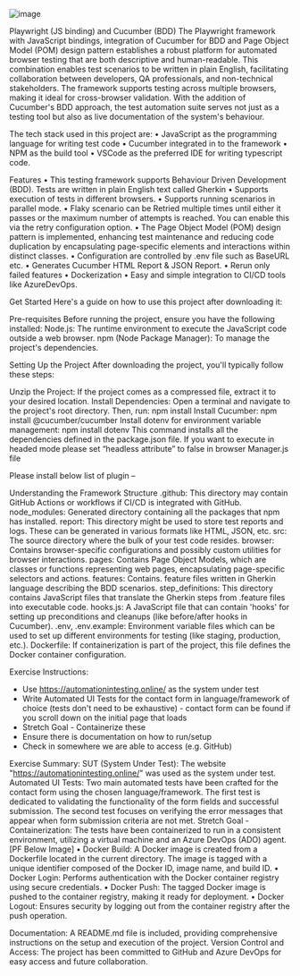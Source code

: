 ![image](https://github.com/deka121/UiAutomationPlaywrightAssignment/assets/37321334/7bfa1a03-a5d2-462c-a43e-b42008b2828f)


Playwright (JS binding) and Cucumber (BDD) 
The Playwright framework with JavaScript bindings, integration of Cucumber for BDD and 
Page Object Model (POM) design pattern establishes a robust platform for automated browser testing that are both descriptive and human-readable. This combination enables test scenarios to be written in plain English, facilitating collaboration between developers, QA professionals, and non-technical stakeholders. The framework supports testing across multiple browsers, making it ideal for cross-browser validation. With the addition of Cucumber's BDD approach, the test automation suite serves not just as a testing tool but also as live documentation of the system's behaviour. 

The tech stack used in this project are:
•	JavaScript as the programming language for writing test code
•	Cucumber integrated in to the framework
•	NPM as the build tool
•	VSCode as the preferred IDE for writing typescript code.

Features
•	This testing framework supports Behaviour Driven Development (BDD). Tests are written in plain English text called Gherkin
•	Supports execution of tests in different browsers.
•	Supports running scenarios in parallel mode. 
•	Flaky scenario can be Retried multiple times until either it passes or the maximum number of attempts is reached. You can enable this via the retry configuration option.
•	The Page Object Model (POM) design pattern is implemented, enhancing test maintenance and reducing code duplication by encapsulating page-specific elements and interactions within distinct classes.
•	Configuration are controlled by .env file such as BaseURL etc.
•	Generates Cucumber HTML Report & JSON Report.
•	Rerun only failed features
•	Dockerization
•	Easy and simple integration to CI/CD tools like AzureDevOps.

Get Started
Here's a guide on how to use this project after downloading it: 

Pre-requisites 
Before running the project, ensure you have the following installed:
Node.js: The runtime environment to execute the JavaScript code outside a web browser.
npm (Node Package Manager): To manage the project's dependencies. 


Setting Up the Project 
After downloading the project, you'll typically follow these steps: 

Unzip the Project: If the project comes as a compressed file, extract it to your desired location. 
Install Dependencies: Open a terminal and navigate to the project's root directory. 
Then, run: npm install
Install Cucumber: npm install @cucumber/cucumber 
Install dotenv for environment variable management: npm install dotenv 
This command installs all the dependencies defined in the package.json file. 
If you want to execute in headed mode please set “headless attribute” to false in browser Manager.js file

Please install below list of plugin – 
 
Understanding the Framework Structure 
.github: This directory may contain GitHub Actions or workflows if CI/CD is integrated with GitHub.
node_modules: Generated directory containing all the packages that npm has installed.
report: This directory might be used to store test reports and logs. These can be generated in various formats like HTML, JSON, etc.
src: The source directory where the bulk of your test code resides.
browser: Contains browser-specific configurations and possibly custom utilities for browser interactions.
pages: Contains Page Object Models, which are classes or functions representing web pages, encapsulating page-specific selectors and actions.
features: Contains. feature files written in Gherkin language describing the BDD scenarios.
step_definitions: This directory contains JavaScript files that translate the Gherkin steps from .feature files into executable code.
hooks.js: A JavaScript file that can contain 'hooks' for setting up preconditions and cleanups (like before/after hooks in Cucumber).
.env, .env.example: Environment variable files which can be used to set up different environments for testing (like staging, production, etc.).
Dockerfile: If containerization is part of the project, this file defines the Docker container configuration. 


Exercise Instructions: 
- Use https://automationintesting.online/ as the system under test
- Write Automated UI Tests for the contact form in language/framework of choice (tests don't need to be exhaustive)
         - contact form can be found if you scroll down on the initial page that loads
- Stretch Goal - Containerize these
- Ensure there is documentation on how to run/setup
- Check in somewhere we are able to access (e.g. GitHub) 


Exercise Summary:
SUT (System Under Test): The website "https://automationintesting.online/" was used as the system under test.
Automated UI Tests: Two main automated tests have been crafted for the contact form using the chosen language/framework. 
The first test is dedicated to validating the functionality of the form fields and successful submission.
The second test focuses on verifying the error messages that appear when form submission criteria are not met.
Stretch Goal - Containerization: The tests have been containerized to run in a consistent environment, utilizing a virtual machine and an Azure DevOps (ADO) agent. [PF Below Image]
•	Docker Build: A Docker image is created from a Dockerfile located in the current directory. The image is tagged with a unique identifier composed of the Docker ID, image name, and build ID.
•	Docker Login: Performs authentication with the Docker container registry using secure credentials.
•	Docker Push: The tagged Docker image is pushed to the container registry, making it ready for deployment.
•	Docker Logout: Ensures security by logging out from the container registry after the push operation.


  
 


Documentation: A README.md file is included, providing comprehensive instructions on the setup and execution of the project.
Version Control and Access: The project has been committed to GitHub and Azure DevOps for easy access and future collaboration.
 
